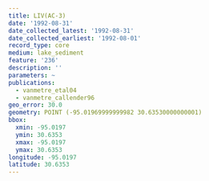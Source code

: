 ```yaml
---
title: LIV(AC-3)
date: '1992-08-31'
date_collected_latest: '1992-08-31'
date_collected_earliest: '1992-08-01'
record_type: core
medium: lake_sediment
feature: '236'
description: ''
parameters: ~
publications:
  - vanmetre_etal04
  - vanmetre_callender96
geo_error: 30.0
geometry: POINT (-95.01969999999982 30.63530000000001)
bbox:
  xmin: -95.0197
  ymin: 30.6353
  xmax: -95.0197
  ymax: 30.6353
longitude: -95.0197
latitude: 30.6353
---
```

